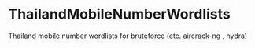 # ThailandMobileNumberWordlists
Thailand mobile number wordlists for bruteforce (etc. aircrack-ng , hydra)
